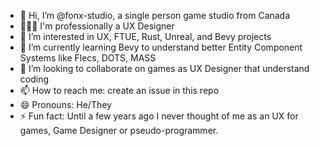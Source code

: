 - 👋 Hi, I’m @fonx-studio, a single person game studio from Canada
- 🧑🏻‍💻 I'm professionally a UX Designer
- 👀 I’m interested in UX, FTUE, Rust, Unreal, and Bevy projects
- 🌱 I’m currently learning Bevy to understand better Entity Component Systems like Flecs, DOTS, MASS
- 💞️ I’m looking to collaborate on games as UX Designer that understand coding
- 📫 How to reach me: create an issue in this repo
- 😄 Pronouns: He/They
- ⚡ Fun fact: Until a few years ago I never thought of me as an UX for games, Game Designer or pseudo-programmer.

<!---
fonx-studio/fonx-studio is a ✨ special ✨ repository because its `README.md` (this file) appears on your GitHub profile.
You can click the Preview link to take a look at your changes.
--->
